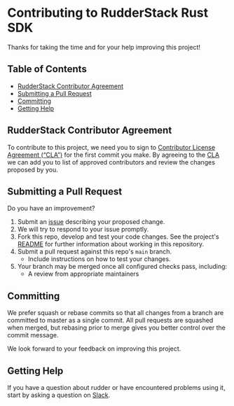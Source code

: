 # Contributing to RudderStack Rust SDK

Thanks for taking the time and for your help improving this project!

## Table of Contents

- [RudderStack Contributor Agreement](#rudderstack-contributor-agreement)
- [Submitting a Pull Request](#submitting-a-pull-request)
- [Committing](#committing)
- [Getting Help](#getting-help)

## RudderStack Contributor Agreement

To contribute to this project, we need you to sign to [Contributor License Agreement (“CLA”)][cla] for the first commit you make. By agreeing to the [CLA][cla]
we can add you to list of approved contributors and review the changes proposed by you.

## Submitting a Pull Request

Do you have an improvement?

1. Submit an [issue][issue] describing your proposed change.
2. We will try to respond to your issue promptly.
3. Fork this repo, develop and test your code changes. See the project's [README](README.md) for further information about working in this repository.
4. Submit a pull request against this repo's `main` branch.
   - Include instructions on how to test your changes.
5. Your branch may be merged once all configured checks pass, including:
   - A review from appropriate maintainers

## Committing

We prefer squash or rebase commits so that all changes from a branch are
committed to master as a single commit. All pull requests are squashed when
merged, but rebasing prior to merge gives you better control over the commit
message.

We look forward to your feedback on improving this project.

<!----variable's---->

[slack]: https://resources.rudderstack.com/join-rudderstack-slack
[issue]: https://github.com/rudderlabs/rudder-sdk-rust/issues/new
[cla]: https://rudderlabs.wufoo.com/forms/rudderlabs-contributor-license-agreement

## Getting Help

If you have a question about rudder or have encountered problems using it,
start by asking a question on [Slack][slack].
